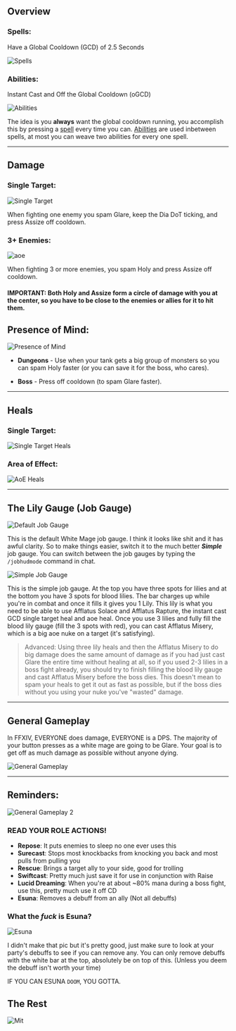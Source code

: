 ## Overview

### Spells:
Have a Global Cooldown (GCD) of 2.5 Seconds

![Spells](https://cdn.discordapp.com/attachments/494294585741410305/1077323882538749992/Spells.png)

### Abilities:

Instant Cast and Off the Global Cooldown (oGCD)

![Abilities](https://cdn.discordapp.com/attachments/1080027346314215454/1080027688061906984/Abilities.png)


The idea is you **always** want the global cooldown running, you accomplish this by pressing a [spell](#Spells) every time you can. [Abilities](#Abilities) are used inbetween spells, at most you can weave two abilities for every one spell.

---

## Damage

### Single Target:
![Single Target](https://cdn.discordapp.com/attachments/1080027346314215454/1080027748564738088/SingleTarget.png)

When fighting one enemy you spam Glare, keep the Dia DoT ticking, and press Assize off cooldown.


### 3+ Enemies:
![aoe](https://cdn.discordapp.com/attachments/1080027346314215454/1080027769418821693/aoe.png)

When fighting 3 or more enemies, you spam Holy and press Assize off cooldown.

#### IMPORTANT: Both Holy and Assize form a circle of damage with you at the center, so you have to be close to the enemies or allies for it to hit them.

## Presence of Mind:
![Presence of Mind](https://cdn.discordapp.com/attachments/494294585741410305/1077349880332300398/PoM.png)

- **Dungeons** - Use when your tank gets a big group of monsters so you can spam Holy faster (or you can save it for the boss, who cares).

- **Boss** - Press off cooldown (to spam Glare faster).

---

## Heals

### Single Target:
![Single Target Heals](https://cdn.discordapp.com/attachments/1080027346314215454/1080028031583793162/SingleTargetHeals.png)
### Area of Effect:
![AoE Heals](https://cdn.discordapp.com/attachments/1080027346314215454/1080028048952397835/AoEHealing.png)

---

## The Lily Gauge (Job Gauge)
![Default Job Gauge](https://img.finalfantasyxiv.com/lds/promo/h/Q/XGVUBM4Mjd3eJ5fNjiPfrBw60g.png)

This is the default White Mage job gauge. I think it looks like shit and it has awful clarity. So to make things easier, switch it to the much better ***Simple*** job gauge. You can switch between the job gauges by typing the `/jobhudmode` command in chat.

![Simple Job Gauge](https://img.finalfantasyxiv.com/lds/promo/h/K/k2Ag8uoD-I5rtzbhx3YVpWcv_A.png)

This is the simple job gauge. At the top you have three spots for lilies and at the bottom you have 3 spots for blood lilies.
The bar charges up while you're in combat and once it fills it gives you 1 Lily. This lily is what you need to be able to use Afflatus Solace and Afflatus Rapture, the instant cast GCD single target heal and aoe heal.
Once you use 3 lilies and fully fill the blood lily gauge (fill the 3 spots with red), you can cast Afflatus Misery, which is a big aoe nuke on a target (it's satisfying).

>Advanced: Using three lily heals and then the Afflatus Misery to do big damage does the same amount of damage as if you had just cast Glare the entire time without healing at all, so if you used 2-3 lilies in a boss fight already, you should try to finish filling the blood lily gauge and cast Afflatus Misery before the boss dies.
This doesn't mean to spam your heals to get it out as fast as possible, but if the boss dies without you using your nuke you've "wasted" damage.

---

## General Gameplay

In FFXIV, EVERYONE does damage, EVERYONE is a DPS.
The majority of your button presses as a white mage are going to be Glare. Your goal is to get off as much damage as possible without anyone dying.

![General Gameplay](https://cdn.discordapp.com/attachments/1080027346314215454/1080028254766903336/generalplay.png)

---
## Reminders:

![General Gameplay 2](https://cdn.discordapp.com/attachments/1080027346314215454/1080028267186225172/generalplay2.png)

### READ YOUR ROLE ACTIONS!
- **Repose**: It puts enemies to sleep no one ever uses this
- **Surecast**: Stops most knockbacks from knocking you back and most pulls from pulling you
- **Rescue**: Brings a target ally to your side, good for trolling
- **Swiftcast**: Pretty much just save it for use in conjunction with Raise
- **Lucid Dreaming**: When you're at about ~80% mana during a boss fight, use this, pretty much use it off CD
- **Esuna**: Removes a debuff from an ally (Not all debuffs)

### What the ***fuck*** is Esuna?
![Esuna](https://ffxiv.consolegameswiki.com/mediawiki/images/thumb/2/26/ThingsThatCanBeEsuna.png/500px-ThingsThatCanBeEsuna.png)

I didn't make that pic but it's pretty good, just make sure to look at your party's debuffs to see if you can remove any. You can only remove debuffs with the white bar at the top, absolutely be on top of this. (Unless you deem the debuff isn't worth your time)

IF YOU CAN ESUNA `DOOM`, YOU GOTTA.

## The Rest
![Mit](https://cdn.discordapp.com/attachments/494294585741410305/1077415458208223242/ignored.png)
